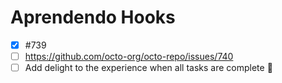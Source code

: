 

<h1>Aprendendo Hooks</h1>

- [x] #739
- [ ] https://github.com/octo-org/octo-repo/issues/740
- [ ] Add delight to the experience when all tasks are complete :tada: